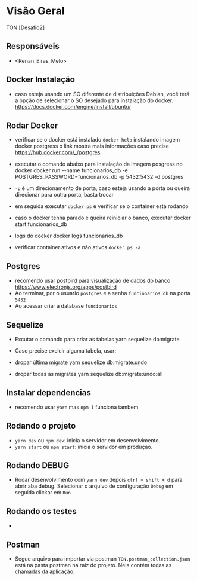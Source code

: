 # Visão Geral

TON [Desafio2]

## Responsáveis

- <Renan_Eiras_Melo>

## Docker Instalação

- caso esteja usando um SO diferente de distribuições Debian, você terá a opção de selecionar o SO desejado para instalação do docker.
https://docs.docker.com/engine/install/ubuntu/

## Rodar Docker

- verificar se o docker está instalado `docker help`
  instalando imagem docker postgress
  o link mostra mais informações caso precise
https://hub.docker.com/_/postgres

- executar o comando abaixo para instalação da imagem posgress no docker
docker run --name funcionarios_db -e POSTGRES_PASSWORD=funcionarios_db -p 5432:5432 -d postgres
- `-p` é um direcionamento de porta, caso esteja usando a porta ou queira direcionar para outra porta, basta trocar
- em seguida executar `docker ps` e verificar se o container está rodando
- caso o docker tenha parado e queira reiniciar o banco, executar
docker start funcionarios_db
- logs do docker
docker logs funcionarios_db
- verificar container ativos e não ativos `docker ps -a`

## Postgres

- recomendo usar postbird para visualização de dados do banco
https://www.electronjs.org/apps/postbird
- Ao terminar, por o usuario `postgres` e a senha `funcionarios_db` na porta `5432`
- Ao acessar criar a database `funcionarios`

## Sequelize

- Excutar o comando para criar as tabelas
yarn sequelize db:migrate

- Caso precise excluir alguma tabela, usar:

- dropar última migrate
yarn sequelize db:migrate:undo
- dropar todas as migrates
yarn sequelize db:migrate:undo:all

## Instalar dependencias

- recomendo usar `yarn` mas `npm i` funciona tambem

## Rodando o projeto

- `yarn dev` ou `npm dev`: inicia o servidor em desenvolvimento.
- `yarn start` ou `npm start`: inicia o servidor em produção.

## Rodando DEBUG

- Rodar desenvolvimento com `yarn dev` depois `ctrl + shift + d` para abrir aba debug. Selecionar o arquivo de configuração `Debug` em seguida clickar em `Run`

## Rodando os testes

-

## Postman

- Segue arquivo para importar via postman `TON.postman_collection.json` está na pasta postman na raiz do projeto. Nela contém todas as chamadas da aplicação.
